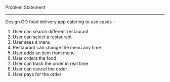 Problem Statement
____________________________

Design OO food delivery app catering to use cases - 

1) User can search different restaurant 
2) User can select a restaurant 
3) User sees a menu 
4) Restaurant can change the menu any time 
5) User adds an item from menu 
6) User orders the food 
7) User can track the order in real time 
8) User can cancel the order 	
9) User pays for the order
